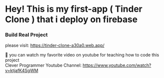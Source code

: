 # Hey! This is my first-app ( Tinder Clone ) that i deploy on firebase

### Build Real Project
please visit: https://tinder-clone-a30a0.web.app/

🚀 you can watch my favorite video on youtube for teaching how to code this project
</br> Clever Programmer Youtube Channel: https://www.youtube.com/watch?v=ktjafK4SgWM
